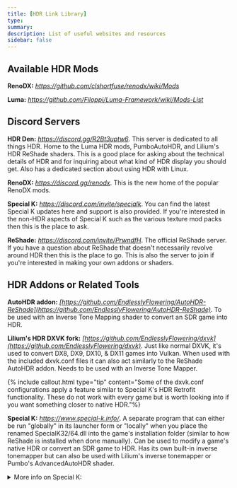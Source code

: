 ```yaml
---
title: [HDR Link Library]
type: 
summary: 
description: List of useful websites and resources
sidebar: false
---
```


## Available HDR Mods

**RenoDX:** *<https://github.com/clshortfuse/renodx/wiki/Mods>*

**Luma:** *<https://github.com/Filoppi/Luma-Framework/wiki/Mods-List>*

## Discord Servers

**HDR Den:** *<https://discord.gg/R2Bt3uptw6>*. This server is
dedicated to all things HDR. Home to the Luma HDR mods, PumboAutoHDR, and
Lilium's HDR ReShade shaders. This is a good place for asking about
the technical details of HDR and for inquiring about what kind of HDR
display you should get. Also has a dedicated section about using HDR with Linux.

**RenoDX:** *<https://discord.gg/renodx>*.  This is the new home of the popular RenoDX mods. 

**Special K:** *<https://discord.com/invite/specialk>*. You can
find the latest Special K updates here and support is also provided.
If you're interested in the non-HDR aspects of Special K such as the
various texture mod packs then this is the place to ask.
  
**ReShade:** *<https://discord.com/invite/PrwndfH>*.  The official ReShade server.  
If you have a question about ReShade that doesn't necessarily revolve around HDR then this is the place to go.  This is also the server to join if you're interested in making your own addons or shaders.

## HDR Addons or Related Tools

**AutoHDR addon:** *[https://github.com/EndlesslyFlowering/AutoHDR-ReShade](https://github.com/EndlesslyFlowering/AutoHDR-ReShade)*. To be used with an Inverse Tone Mapping shader to convert an SDR game into HDR. 

**Lilium's HDR DXVK fork:** *[https://github.com/EndlesslyFlowering/dxvk](https://github.com/EndlesslyFlowering/dxvk)*. Just like normal DXVK, it's used to convert DX8, DX9, DX10, & DX11 games into Vulkan. When used with the included dxvk.conf files it can also act similarly to the ReShade AutoHDR addon. Needs to be used with an Inverse Tone Mapper. 

{% include callout.html type="tip" content="Some of the dxvk.conf configurations apply a feature similar to Special K's HDR Retrofit functionality. These do not work with every game but is worth looking into if you want something closer to native HDR."%}

**Special K:** *<https://www.special-k.info/>*. A separate program that can either be run "globally"
  in its launcher form or "locally" when you place the renamed
  SpecialK32/64.dll into the game's installation folder (similar to how
  ReShade is installed when done manually). Can be used to modify a
  game's native HDR or convert an SDR game to HDR. Has its own built-in
  inverse tonemapper but can also be used with Lilium's inverse
  tonemapper or Pumbo's AdvancedAutoHDR shader.
  <details>
  <summary>More info on Special K:</summary>
	<ol>
	<ul>
    <li>Special K's pipeline remastering feature (DX11 has the most features, OpenGL & DX12 is more limited) is
    an advanced feature which allows the HDR remastering process to
    start earlier in the graphics pipeline (similar to RenoDX). In
    simple terms, it can make the final HDR output look better but isn't
    recommended for first-time users of Special K because of the
    additional steps it takes to get it configured.</li>

      <li>Special K gets updated often so I recommend changing update frequency to "Discord: (updates regularly)"
    updates. You can also grab updates from their Discord's
    nightly-builds channel.</li>

    <li>Special K is not compatible with most of Otis' camera tools but this
    will depend on the game it's being used in.</li>

    <li>Special K can also be used for much more than HDR but that's out of
    the scope of this quick overview.</li>
	</ul>
	</ol>
	</details> 

<br>

**SKIV:** (Special K Image Viewer).  Separate program that comes with Special K (you can find it within the Special K installer folder) or you can download it from the Special K Discord server.  Useful for converting HDR images to other formats and seeing details about an HDR image similar to Lilium's HDR Analysis shader. Can also act as an HDR image capture tool, though images are placed into the Windows clipboard and otherwise have to be manually saved to a specific folder; so in practice you can only take one screenshot at a time, similar to the Windows snipping tool.    

**dgVooDoo2:** *<https://dege.freeweb.hu/dgVoodoo2/dgVoodoo2/>*. Used to convert older games into DX11 or DX12. 

**Pictureflect Photo Viewer:** *<https://pictureflect.com/download>*. Useful for viewing and converting HDR images into other formats, such as JPEG with gainmap (not the same as JPEGXL). Can also do some limited editing such as crop and resize. 


## HDR Compatible Shaders


**Lilium's HDR Shaders:** *<https://github.com/EndlesslyFlowering/ReShade_HDR_shaders>*. This shader repository is a one stop shop for everything you need to diagnose and fix HDR issues.  
<details>
  <summary>Breakdown of Included Shaders:</summary>
	<ol>
	<ul>
    <li><b>HDR Analysis Tool:</b> Something you should always download if playing a game in HDR; it can provide essential information to help troubleshoot HDR issues.</li>

    <li><b>Inverse Tone Mapping:</b> Crucical when using one of the AutoHDR methods.</li>

    <li><b>SDR TRC Fix:</b> Used when playing a game in SDR with the display in HDR</li>

    <li><b>Tone Mapping:</b> Primarily used to help fix highlight blowout or lack of a peak brightness limit.</li>

    <li><b>Black Floor Fix:</b> Used to fix gamma mismatch issues</li>

    <li><b>Map SDR into HDR:</b> Maps SDR content into an HDR container.</li>

    <li><b>HDR Brightness Adjustment:</b> Can be used to adjust the overall brightness. If using the HLG Gain feature you can adjust the brightness of just the brightest areas of the screen. Unchecking the "Only increase brightness" checkbox adds a little contrast as well.</li>

    <li><b>Filmgrain:</b> Used to help fix banding issues</li> 

    <li><b>CAS and RCAS:</b> Sharpening shaders</li>
    <li><b>Test Pattern Generator:</b> HDR Test Patterns</li>
	</ul>
	</ol>
    </details>

<br>

**Pumbo's HDR Shaders:** *<https://github.com/Filoppi/PumboAutoHDR>*. Includes the AdvancedAutoHDR shader which can do both inverse tone mapping for AutoHDR solutions and tone mapping native HDR. 

**Soop's scRGB / HDR10 Converters:** *<https://github.com/smolbbsoop/smolbbsoopshaders>*. The only way to use non HDR shaders
with Native HDR or the popular RenoDX / Luma mods. There's also a radial blur shader to use when taking screenshots if that's your thing. 

- More info on how to use these can be found here: *<https://www.hdrmods.com/HDR-Shader-Order>*

**Max's Simple HDR Shaders:** *<https://github.com/MaxG2D/ReshadeSimpleHDRShaders>*. Includes the HDR Saturation, Bloom, and Motion Blur shaders. 

**ShortFuse's Shaders:** *<https://github.com/clshortfuse/reshade-shaders/tree/main/Shaders>*. 
 Includes a color temperature and filmgrain shader. 
**PotatoFury's PotatoFX:** *<https://github.com/GimleLarpes/potatoFX>*.  Includes a few different colorgrading shaders. 

## HDR Guides

**Dio Brando's YouTube channel:** *<https://www.youtube.com/@diobrando7314>*. High quality how-to video guides. 

**Koklusz' HDR Gaming Database:** *<https://github.com/KoKlusz/HDR-Gaming-Database>*. Good resource to see if a game has any HDR issues and how to fix them.  

**How to use RenoDX with Special K:** *<https://github.com/clshortfuse/renodx/wiki/Guide:-Using-Special-K-with-RenoDX>*

**Special K Wiki**: *<https://wiki.special-k.info/>*. If you want to
  learn more about the various features Special K has to offer.

## Other Useful Resources

**PC Gaming Wiki:** *<https://www.pcgamingwiki.com/wiki/Home>*. If you
  need help finding specific information about a game, such as what API
  it uses. 

**Marty's Mods ReShade guides:** *<https://guides.martysmods.com/>*.
  Nice collection of general ReShade guides, but nothing specifically
  for HDR.

**FRAMED Screenshot Guides**: *<https://framedsc.com/basics.htm>*. If
  you're interested in learning how to take better screenshots this is a
  good place to start. Nothing specifically for HDR but still a good
  resource nonetheless.

## Recommended HDR Youtube channels:

**Dio Brando:** *<https://www.youtube.com/@diobrando7314>*.  How-to guides, HDR comparisons, and gameplay. 

**HDR Central:** *<https://www.youtube.com/@HDRCentral>*. New channel made by yours truly, CreepySasquatch, dedicated to HDR and ReShade guides. 

**TheHuntRider:** *<https://www.youtube.com/@TheHuntRider>*. HDR gameplay. 

**Gametism:** *<https://www.youtube.com/@Gametism>*. HDR gameplay, performance tests, and comparisons. 

**JDSP:** *<https://www.youtube.com/@JDSPonYT>*.  HDR gameplay, and comparisons 
